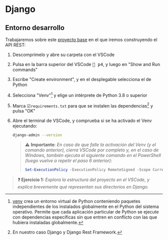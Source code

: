 # Django
## Entorno desarrollo

Trabajaremos sobre este [proyecto base](./files/p4.zip) en el que iremos construyendo el API REST: 

1. Descomprímelo y abre su carpeta con el VSCode
1. Pulsa en la barra superior del VSCode <kbd>🔎 p4</kbd>, y luego en "Show and Run commands"
1. Escribe "Create environment", y en el desplegable selecciona el de Python
1. Selecciona "Venv"[^1] y elige un intérprete de Python 3.8 o superior
1. Marca ☑︎`requirements.txt` para que se instalen las dependencias[^2] y pulsa "OK"
1. Abre el terminal de VSCode, y comprueba si se ha activado el Venv ejecutando:

   ```bash
   django-admin --version
   ```

   > ⚠️ **Importante**: _En caso de que falle la activación del Venv (y el comando anterior), cierra VSCode por completo y, en el caso de Windows, también ejecuta el siguiente comando en el PowerShell (luego vuelve a repetir el paso 6 anterior):_
   > ```powershell
   > Set-ExecutionPolicy -ExecutionPolicy RemoteSigned -Scope CurrentUser
   > ```

> **❓ Ejercicio 1:** _Explora la estructura del proyecto en el VSCode, y explica brevemente qué representan sus directorios en Django._

[^1]: [venv](https://docs.python.org/3/library/venv.html) crea un entorno virtual de Python conteniendo paquetes independientes de los instalados globalmente en el Python del sistema operativo. Permite que cada aplicación particular de Python se ejecute con dependencias específicas sin que entren en conflicto con las que hubiera instaladas globalmente.

[^2]: En nuestro caso Django y Django Rest Framework.